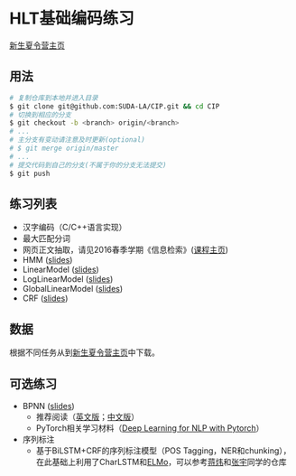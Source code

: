 # HLT基础编码练习

[新生夏令营主页](http://hlt.suda.edu.cn/index.php/New-stu-training)

## 用法

```sh
# 复制仓库到本地并进入目录
$ git clone git@github.com:SUDA-LA/CIP.git && cd CIP
# 切换到相应的分支
$ git checkout -b <branch> origin/<branch>
# ...
# 主分支有变动请注意及时更新(optional)
# $ git merge origin/master
# ...
# 提交代码到自己的分支(不属于你的分支无法提交)
$ git push
```

## 练习列表

* 汉字编码（C/C++语言实现）
* 最大匹配分词
* 网页正文抽取，请见2016春季学期《信息检索》([课程主页](http://hlt.suda.edu.cn/~zhli/teach/ir-2016-spring))
* HMM ([slides](http://hlt.suda.edu.cn/~zhli/teach/cip-2015-fall/7-hmm-tagging/main.pdf))
* LinearModel ([slides](http://hlt.suda.edu.cn/~zhli/teach/cip-2015-fall/9-linear-model/main2.pdf))
* LogLinearModel ([slides](http://hlt.suda.edu.cn/~zhli/teach/cip-2015-fall/10-maxent-loglinear/main.pdf))
* GlobalLinearModel ([slides](http://hlt.suda.edu.cn/~zhli/teach/cip-2015-fall/11-global-linear-model/main.pdf))
* CRF ([slides](http://hlt.suda.edu.cn/~zhli/teach/cip-2015-fall/12-crf/main.pdf))

## 数据

根据不同任务从到[新生夏令营主页](http://hlt.suda.edu.cn/index.php/New-stu-training)中下载。

## 可选练习

* BPNN ([slides](https://github.com/SUDA-LA/CIP/blob/master/BPNN/slides/Deep_Learning_for_POSTagging.pptx))
  * 推荐阅读（[英文版](http://neuralnetworksanddeeplearning.com/index.html)；[中文版](https://github.com/zhanggyb/nndl/releases/download/latest/nndl-ebook.pdf)）
  * PyTorch相关学习材料（[Deep Learning for NLP with Pytorch](https://pytorch.org/tutorials/beginner/deep_learning_nlp_tutorial.html)）
* 序列标注
  * 基于BiLSTM+CRF的序列标注模型（POS Tagging，NER和chunking），在此基础上利用了CharLSTM和[ELMo](https://allennlp.org/elmo)，可以参考[蒋炜](https://github.com/HMJW/Sequence-Labeling)和[张宇](https://github.com/zysite/tagger)同学的仓库
